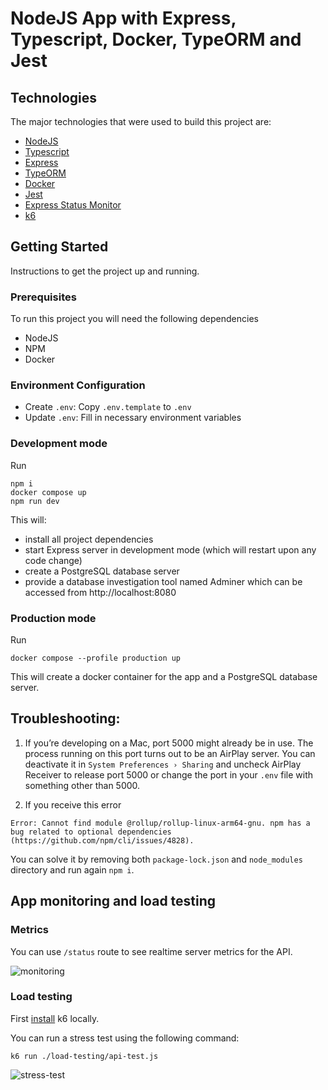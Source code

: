 # NodeJS App with Express, Typescript, Docker, TypeORM and Jest

## Technologies
The major technologies that were used to build this project are:

- [NodeJS](https://nodejs.org/en/)
- [Typescript](https://www.typescriptlang.org/)
- [Express](https://expressjs.com/)
- [TypeORM](https://typeorm.io/)
- [Docker](https://www.docker.com/)
- [Jest](https://jestjs.io/)
- [Express Status Monitor](https://github.com/RafalWilinski/express-status-monitor)
- [k6](https://grafana.com/docs/k6/latest/)

## Getting Started
Instructions to get the project up and running.

### Prerequisites
To run this project you will need the following dependencies

- NodeJS
- NPM
- Docker

### Environment Configuration
- Create `.env`: Copy `.env.template` to `.env`
- Update `.env`: Fill in necessary environment variables

### Development mode
Run
```
npm i
docker compose up
npm run dev
```

This will:
- install all project dependencies
- start Express server in development mode (which will restart upon any code change)
- create a PostgreSQL database server
- provide a database investigation tool named Adminer which can be accessed from http://localhost:8080

### Production mode
Run

`docker compose --profile production up`

This will create a docker container for the app and a PostgreSQL database server.

## Troubleshooting:

1. If you’re developing on a Mac, port 5000 might already be in use. The process running on this port turns out to be an AirPlay server. You can deactivate it in `System Preferences › Sharing` and uncheck AirPlay Receiver to release port 5000 or change the port in your `.env` file with something other than 5000.

2. If you receive this error
```
Error: Cannot find module @rollup/rollup-linux-arm64-gnu. npm has a bug related to optional dependencies (https://github.com/npm/cli/issues/4828).
```
You can solve it by removing both `package-lock.json` and `node_modules` directory and run again `npm i`.

## App monitoring and load testing
### Metrics
You can use `/status` route to see realtime server metrics for the API.

![monitoring](https://github.com/user-attachments/assets/fe7d2081-b214-4178-9cb6-e87cb8a6c13d)

### Load testing
First [install](https://grafana.com/docs/k6/latest/set-up/install-k6/#install-k6) k6 locally.

You can run a stress test using the following command:
```
k6 run ./load-testing/api-test.js
```
![stress-test](https://github.com/user-attachments/assets/9e34aaf3-502e-4c4f-9e60-f4cf5794e141)
